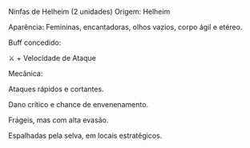 Ninfas de Helheim (2 unidades)
Origem: Helheim

Aparência: Femininas, encantadoras, olhos vazios, corpo ágil e etéreo.

Buff concedido:

⚔️ + Velocidade de Ataque

Mecânica:

Ataques rápidos e cortantes.

Dano crítico e chance de envenenamento.

Frágeis, mas com alta evasão.

Espalhadas pela selva, em locais estratégicos.

